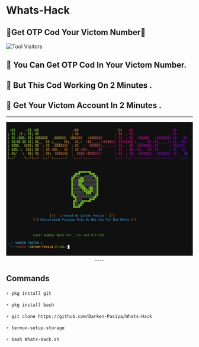 # Whats-Hack

## 🛑Get OTP Cod Your Victom Number🛑

![Tool Visitors](https://visitor-badge.glitch.me/badge?page_id=Darken-Pasiya/Whats-Hack&left_color=blueviolet&right_color=brightgreen)

## 💟 You Can Get OTP Cod In Your Victom Number.

## 💟 But This Cod Working On 2 Minutes .

## 💟 Get Your Victom Account In 2 Minutes .

----
<p align="center"><img src="https://github.com/Darken-Pasiya/Files/blob/main/Screenshot_20211028_115958.jpg" alt="Bt">
----

## Commands

`⚡ pkg install git`

`⚡ pkg install bash`

`⚡ git clone https://github.com/Darken-Pasiya/Whats-Hack`

`⚡ termux-setup-storage`

`⚡ bash Whats-Hack.sh`

